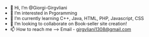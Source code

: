 - 👋 Hi, I’m @Giorgi-Girgvliani
- 👀 I’m interested in Prgoramming
- 🌱 I’m currently learning C++, Java, HTML, PHP, Javascript, CSS
- 💞️ I’m looking to collaborate on Book-seller site creation!
- 📫 How to reach me --> Email - girgvliani1308@gmail.com

<!---
Giorgi-Girgvliani/Giorgi-Girgvliani is a ✨ special ✨ repository because its `README.md` (this file) appears on your GitHub profile.
You can click the Preview link to take a look at your changes.
--->
